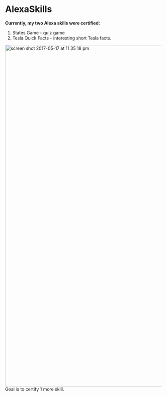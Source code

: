 # AlexaSkills
**Currently, my two Alexa skills were certified:**
1. States Game - quiz game 
2. Tesla Quick Facts - interesting short Tesla facts. 
<img width="1094" alt="screen shot 2017-05-17 at 11 35 18 pm" src="https://cloud.githubusercontent.com/assets/26263310/26189527/0467a84a-3b5a-11e7-9a8c-f363fbc22e87.png">
Goal is to certify 1 more skill.
